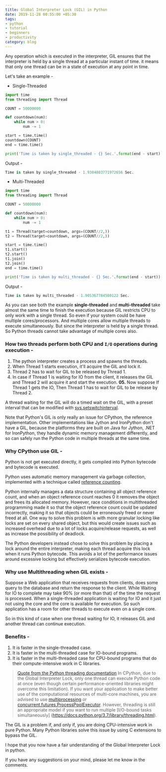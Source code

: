 ```yaml
---
title: Global Interpreter Lock (GIL) in Python
date: 2019-11-28 00:55:00 +05:30
tags:
- python
- tutorial
- beginners
- productivity
category: blog
---
```


Any operation which is executed in the interpreter, GIL ensures that the interpreter is held by a single thread at a particular instant of time. it means that only one thread can be in a state of execution at any point in time.

Let's take an example - 
* Single-Threaded

```python
import time
from threading import Thread

COUNT = 50000000

def countdown(num):
    while num > 0:
        num -= 1

start = time.time()
countdown(COUNT)
end = time.time()

print('Time is taken by single_threaded - {} Sec.'.format(end - start)
```

Output - 
```python
Time is taken by single_threaded - 1.9384803771972656 Sec.
```

* Multi-Threaded

```python
import time
from threading import Thread

COUNT = 50000000

def countdown(num):
    while num > 0:
        num -= 1

t1 = Thread(target=countdown, args=(COUNT//2,))
t2 = Thread(target=countdown, args=(COUNT//2,))

start = time.time()
t1.start()
t2.start()
t1.join()
t2.join()
end = time.time()

print('Time is taken by multi_threaded - {} Sec.'.format(end - start))
```

Output - 
```python
Time is taken by multi_threaded - 1.905367784500122 Sec.
```

As you can see both the example **single-threaded** and **multi-threaded** take almost the same time to finish the execution because GIL restricts CPU to only work with a single thread.
So even if your system could be have multiple cores/processors. And multiple cores allow multiple threads to execute simultaneously. But since the interpreter is held by a single thread.  So Python threads cannot take advantage of multiple cores also.

### How two threads perform both CPU and `I/O` operations during execution -

1. The python interpreter creates a process and spawns the threads.
2. When Thread 1 starts execution, it'll acquire the GIL and lock it.
3. Thread 2 has to wait for GIL to be released by Thread 1.
4. In case if Thread 1 is waiting for IO from the client, it releases the GIL and  Thread 2 will acquire it and start the execution.
**05.** Now suppose If Thread 1 gets the IO, Then Thread 1 has to wait for GIL to be release by Thread 2.

A thread waiting for the GIL will do a timed wait on the GIL, with a preset interval that can be modified with [sys.setswitchinterval](https://docs.python.org/3/library/sys.html#sys.setswitchinterval).

Note that Python's GIL is only really an issue for CPython, the reference implementation. Other implementations like Jython and IronPython don't have a GIL, because the platforms they are built on Java for Jython, .NET for IronPython, they handle dynamic memory management differently, and so can safely run the Python code in multiple threads at the same time.


### Why CPython use GIL - 

Python is not get executed directly, it gets compiled into Python bytecode and bytecode is executed. 

Python uses automatic memory management via garbage collection, implemented with a technique called [reference counting](https://dev.to/sharmapacific/garbage-collection-in-python-1d4g).

Python internally manages a data structure containing all object reference count, and when an object reference count reaches 0 it removes the object and frees its allocated memory.
However, race conditions in multithreaded programming made it so that the object reference count could be updated incorrectly, making it so that objects could be erroneously freed or never freed at all. One way to solve this problem is with more granular locking like locks are set on every shared object, but this would create issues such as increased overhead due to a lot of locks acquire/release requests, as well as increase the possibility of deadlock. 

The Python developers instead chose to solve this problem by placing a lock around the entire interpreter, making each thread acquire this lock when it runs Python bytecode.  This avoids a lot of the performance issues around excessive locking but effectively serializes bytecode execution.

### Why use Multithreading when GIL exists -

Suppose a Web application that receives requests from clients, does some query to the database and return the response to the client. While Waiting for IO to complete may take 90% (or more than that) of the time the request is processed. When a single-threaded application is waiting for IO and it just not using the core and the core is available for execution. So such application has a room for other threads to execute even on a single core.

So in this kind of case when one thread waiting for IO, it releases GIL and another thread can continue execution.

### Benefits -
1. It is faster in the single-threaded case.
2. It is faster in the multi-threaded case for IO-bound programs.
3. It is faster in the multi-threaded case for CPU-bound programs that do their compute-intensive work in C libraries.


>[Quote from the Python threading documentation](https://docs.python.org/3.7/library/threading.html)
In CPython, due to the Global Interpreter Lock, only one thread can execute Python code at once (even though certain performance-oriented libraries might overcome this limitation). If you want your application to make better use of the computational resources of multi-core machines, you are advised to use [multiprocessing](https://docs.python.org/3.7/library/multiprocessing.html#introduction) or [concurrent.futures.ProcessPoolExecutor](https://docs.python.org/3.7/library/concurrent.futures.html#processpoolexecutor). 
However, threading is still an appropriate model if you want to run multiple [I/O-bound tasks simultaneously] (https://docs.python.org/3.7/library/threading.html).

The GIL is a problem if, and only if, you are doing CPU-intensive work in pure Python. Many Python libraries solve this issue by using C extensions to bypass the GIL.

I hope that you now have a fair understanding of the Global Interpreter Lock in python.

If you have any suggestions on your mind, please let me know in the comments.
